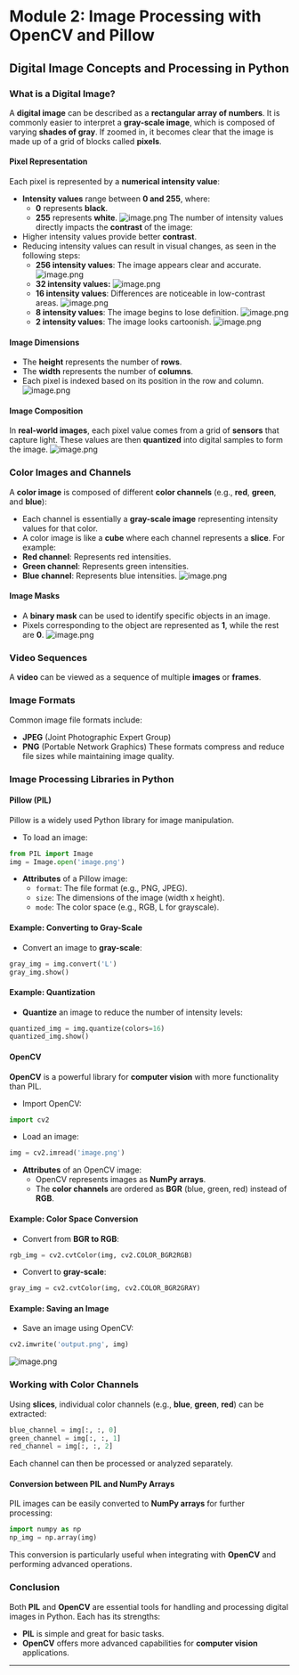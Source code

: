 

# Module 2: Image Processing with OpenCV and Pillow
## Digital Image Concepts and Processing in Python
### What is a Digital Image?
A **digital image** can be described as a **rectangular array of numbers**. It is commonly easier to interpret a **gray-scale image**, which is composed of varying **shades of gray**. If zoomed in, it becomes clear that the image is made up of a grid of blocks called **pixels**.
#### Pixel Representation
Each pixel is represented by a **numerical intensity value**:
- **Intensity values** range between **0 and 255**, where:
	- **0** represents **black**.
	- **255** represents **white**.
![image.png](https://prod-files-secure.s3.us-west-2.amazonaws.com/03e82b26-cccb-4906-bb56-adabcbdc0655/fa1bb4aa-313a-44c2-a7b3-7fa4a8432b08/image.png?X-Amz-Algorithm=AWS4-HMAC-SHA256&X-Amz-Content-Sha256=UNSIGNED-PAYLOAD&X-Amz-Credential=ASIAZI2LB466XSCY3PRI%2F20250208%2Fus-west-2%2Fs3%2Faws4_request&X-Amz-Date=20250208T122622Z&X-Amz-Expires=3600&X-Amz-Security-Token=IQoJb3JpZ2luX2VjEHQaCXVzLXdlc3QtMiJHMEUCIQCDNLjFRb423PnK2NCVW6ZnwzSi6kQbAu%2Brur3qJkbTMgIgCuLKrgroJlr7%2BWG14uNGBl0JjjkOf4Fq82I5dR1tzZIqiAQIjf%2F%2F%2F%2F%2F%2F%2F%2F%2F%2FARAAGgw2Mzc0MjMxODM4MDUiDEvXccP5xsc6FjTIuSrcA3F6mHoR6YMavwGAqaxRPiPwf4jAOGcteesW%2Bs2eRNhPxVa28nVjsb%2FMq8b2xEPBc1GK9TGteN%2FwXSa1KCROPhgVLPXqBweC4cmtxqG0KNA4vxXKX3PjCC5FfcIzxqMi8vdttPgDM9k%2BhS2HFMHI7zvEvDUWYgw9GTZngKeybLTuZnvu5hkO2W6ohyjZiqKXbBeud%2Fuoei8onPXROxomT9ncNC96OtvV6ZyMiMpxFgKMpmtNfJHFCvZN3slwY1%2FX3mrxjEszc5kI5N0Qn0vpLoRVX4QHMKZUL8Kft8zsau1OaQcMjHSG5EetVeea%2F4vWuvE3VHB63bisHmlU24KbazLhQmSYrjyp%2FUjVywtcfmxeM3WtSvuw%2FrGux0xPgEXMnrGkwGiBF3HIXIWc5g5Si%2F9dvacF%2Bu7D%2BskVOl7SzSAuOVTXl48BAUev31i3itERoA%2FQHurR19JNkPVAmrsq%2B8fcfMClC38jkRVeXb5fGtE9oq9tzuAXW1l4Mwh1uhntnYujTvUa34iL5qpqQ8pXLKjXicl3vgYnHAbPSMtt0oofhrJ12t7ZF35COfSwCfaSaBXrpc%2FyNjsopf1TVQ5CwK%2FzJZL4y9jbR4QsMh39ESoH9rqprCX9KMfGdTnQMJKFnb0GOqUBptjHCYNvrDXxXbwoZ4uNdEeATtRXRSEEZDH2Tw0Hmx8YkHslclOW90nlPfYD6BI0f1fM%2Fj1bKyhoq8kwA1ZI2kPWzG4FuuK2gH570L%2Bm4xIUh0vrFlZphZMs9RCzBcaMsmQ3xEqAKduuM1OCO34ELbT%2BX9xZu8A2j05%2FT11M15CGj%2Fd2zV5phjNltUWSGl2y96XoYV2S8mZwoF9DP0vtzSlJzSVD&X-Amz-Signature=01f1a6f64fa80f307a5d168d5c665fed38af8f9cd62f104fe66192f72646fe38&X-Amz-SignedHeaders=host&x-id=GetObject)
The number of intensity values directly impacts the **contrast** of the image:
- Higher intensity values provide better **contrast**.
- Reducing intensity values can result in visual changes, as seen in the following steps:
	- **256 intensity values**: The image appears clear and accurate.
![image.png](https://prod-files-secure.s3.us-west-2.amazonaws.com/03e82b26-cccb-4906-bb56-adabcbdc0655/0de7dfb4-99dc-4b87-8932-5165b3c3b775/image.png?X-Amz-Algorithm=AWS4-HMAC-SHA256&X-Amz-Content-Sha256=UNSIGNED-PAYLOAD&X-Amz-Credential=ASIAZI2LB466UBDCDBJ4%2F20250208%2Fus-west-2%2Fs3%2Faws4_request&X-Amz-Date=20250208T122623Z&X-Amz-Expires=3600&X-Amz-Security-Token=IQoJb3JpZ2luX2VjEHQaCXVzLXdlc3QtMiJHMEUCIQCpNHsyNhO5jrqp94x2Rcrw%2BWM7hbZu2mHocFrdIsLWEwIgGdrApQFaMpH1F%2BJOC7KDjc9Hf9iA%2Bv8fQvSJUZdBIa4qiAQIjf%2F%2F%2F%2F%2F%2F%2F%2F%2F%2FARAAGgw2Mzc0MjMxODM4MDUiDOlBcQCBQ0x6tCudOyrcA33vVmDgakxQAldF8%2BqZndAqyGTEuiPP40ZqzwNzzr4FNf7irkzEqngNxcfBZDX%2BEb0qmoIjvcKl2YyjKjIwcjqd17lPaEg%2FlCxqux4kws3RdV%2B%2FmA1KMZQDGDYIUB0YyJR%2B1BnIud5MrpkbtOefwdUbBO4L0bvZlrwCmii0IMQOUOzZ0NQG1mGON7VN5fE8DHr0N%2F6JEU9H6wdVieZ92F1KyhWub7rM3GIfgFQAcX7l3AVDrFx4wR6YjqxvMzIIs0Ve1fPi9FfoRmFp9JOLQQA%2FnffLURAsm3YMZjqTFzcSNtaY0P%2FRBoObQd6J2lRD4bcj7wUa1f%2FhOvXjBUZZ1seUXndvJSOv%2BoqEx%2FP%2BmHtVsi5Awc1wEJSW2V6fXez2XjSDrjiQQZriv%2Floj0ncVnEHTtPOsVsQEfc7s0FfOZiEn0wvX4b03YbINuKnv4XVSe6Az7N3iQtRxh4oU1Zvg%2Fjp%2B8kbEp6CdkL7JXPeKgl4hkJsDaD4Jgs5naNbj8ldLgHRc34o8ihujRiMJHSc1S6zxnC15Q7jsnro3Hxp7Kb9nE2ferICa%2BSVRFMaDHzjD0AKg3vTZZWj5fBGrZ4fNPJDF712aTKdMbLvUuX%2Fu9RcPTOoa9%2FHjRmYQ7UNMKmFnb0GOqUBNpTnL1no2AJ0lCr6eQfK5b%2F9Zd6a9Q2F3iqowCMK1Cplip%2FcxxL6CWn3pdS5jEeswJHhxIQB63mKfVCM6wfjrIaPCacTGKfkAo%2FlLx6P0O%2BVr4kTgHhnDiuH%2FpFtoa4mm3Wdjsciw%2FnjtBp0JW4CykHUsQ9jRO3aPbkYVufHTFmTKvI5VbhJ3T%2Bx54CdTadcNjAKL917p0kTyzKe1hg2NK8muRlg&X-Amz-Signature=d2312e5b1bc3f64cd67385b9a9e23415957aaa1807f4eaafc86932c85ec1e72d&X-Amz-SignedHeaders=host&x-id=GetObject)
	- **32 intensity values:**
![image.png](https://prod-files-secure.s3.us-west-2.amazonaws.com/03e82b26-cccb-4906-bb56-adabcbdc0655/7eb81f08-b190-4c5a-ba2b-2a498a15b2c4/image.png?X-Amz-Algorithm=AWS4-HMAC-SHA256&X-Amz-Content-Sha256=UNSIGNED-PAYLOAD&X-Amz-Credential=ASIAZI2LB466UBDCDBJ4%2F20250208%2Fus-west-2%2Fs3%2Faws4_request&X-Amz-Date=20250208T122623Z&X-Amz-Expires=3600&X-Amz-Security-Token=IQoJb3JpZ2luX2VjEHQaCXVzLXdlc3QtMiJHMEUCIQCpNHsyNhO5jrqp94x2Rcrw%2BWM7hbZu2mHocFrdIsLWEwIgGdrApQFaMpH1F%2BJOC7KDjc9Hf9iA%2Bv8fQvSJUZdBIa4qiAQIjf%2F%2F%2F%2F%2F%2F%2F%2F%2F%2FARAAGgw2Mzc0MjMxODM4MDUiDOlBcQCBQ0x6tCudOyrcA33vVmDgakxQAldF8%2BqZndAqyGTEuiPP40ZqzwNzzr4FNf7irkzEqngNxcfBZDX%2BEb0qmoIjvcKl2YyjKjIwcjqd17lPaEg%2FlCxqux4kws3RdV%2B%2FmA1KMZQDGDYIUB0YyJR%2B1BnIud5MrpkbtOefwdUbBO4L0bvZlrwCmii0IMQOUOzZ0NQG1mGON7VN5fE8DHr0N%2F6JEU9H6wdVieZ92F1KyhWub7rM3GIfgFQAcX7l3AVDrFx4wR6YjqxvMzIIs0Ve1fPi9FfoRmFp9JOLQQA%2FnffLURAsm3YMZjqTFzcSNtaY0P%2FRBoObQd6J2lRD4bcj7wUa1f%2FhOvXjBUZZ1seUXndvJSOv%2BoqEx%2FP%2BmHtVsi5Awc1wEJSW2V6fXez2XjSDrjiQQZriv%2Floj0ncVnEHTtPOsVsQEfc7s0FfOZiEn0wvX4b03YbINuKnv4XVSe6Az7N3iQtRxh4oU1Zvg%2Fjp%2B8kbEp6CdkL7JXPeKgl4hkJsDaD4Jgs5naNbj8ldLgHRc34o8ihujRiMJHSc1S6zxnC15Q7jsnro3Hxp7Kb9nE2ferICa%2BSVRFMaDHzjD0AKg3vTZZWj5fBGrZ4fNPJDF712aTKdMbLvUuX%2Fu9RcPTOoa9%2FHjRmYQ7UNMKmFnb0GOqUBNpTnL1no2AJ0lCr6eQfK5b%2F9Zd6a9Q2F3iqowCMK1Cplip%2FcxxL6CWn3pdS5jEeswJHhxIQB63mKfVCM6wfjrIaPCacTGKfkAo%2FlLx6P0O%2BVr4kTgHhnDiuH%2FpFtoa4mm3Wdjsciw%2FnjtBp0JW4CykHUsQ9jRO3aPbkYVufHTFmTKvI5VbhJ3T%2Bx54CdTadcNjAKL917p0kTyzKe1hg2NK8muRlg&X-Amz-Signature=763cee2e3651127533a57a10eaa404ea8a07f3c73c98ce658fd6f965d134ebc2&X-Amz-SignedHeaders=host&x-id=GetObject)
	- **16 intensity values**: Differences are noticeable in low-contrast areas.
![image.png](https://prod-files-secure.s3.us-west-2.amazonaws.com/03e82b26-cccb-4906-bb56-adabcbdc0655/6bf56d44-9a14-4b7b-98c2-1f00b8630f0c/image.png?X-Amz-Algorithm=AWS4-HMAC-SHA256&X-Amz-Content-Sha256=UNSIGNED-PAYLOAD&X-Amz-Credential=ASIAZI2LB466UBDCDBJ4%2F20250208%2Fus-west-2%2Fs3%2Faws4_request&X-Amz-Date=20250208T122623Z&X-Amz-Expires=3600&X-Amz-Security-Token=IQoJb3JpZ2luX2VjEHQaCXVzLXdlc3QtMiJHMEUCIQCpNHsyNhO5jrqp94x2Rcrw%2BWM7hbZu2mHocFrdIsLWEwIgGdrApQFaMpH1F%2BJOC7KDjc9Hf9iA%2Bv8fQvSJUZdBIa4qiAQIjf%2F%2F%2F%2F%2F%2F%2F%2F%2F%2FARAAGgw2Mzc0MjMxODM4MDUiDOlBcQCBQ0x6tCudOyrcA33vVmDgakxQAldF8%2BqZndAqyGTEuiPP40ZqzwNzzr4FNf7irkzEqngNxcfBZDX%2BEb0qmoIjvcKl2YyjKjIwcjqd17lPaEg%2FlCxqux4kws3RdV%2B%2FmA1KMZQDGDYIUB0YyJR%2B1BnIud5MrpkbtOefwdUbBO4L0bvZlrwCmii0IMQOUOzZ0NQG1mGON7VN5fE8DHr0N%2F6JEU9H6wdVieZ92F1KyhWub7rM3GIfgFQAcX7l3AVDrFx4wR6YjqxvMzIIs0Ve1fPi9FfoRmFp9JOLQQA%2FnffLURAsm3YMZjqTFzcSNtaY0P%2FRBoObQd6J2lRD4bcj7wUa1f%2FhOvXjBUZZ1seUXndvJSOv%2BoqEx%2FP%2BmHtVsi5Awc1wEJSW2V6fXez2XjSDrjiQQZriv%2Floj0ncVnEHTtPOsVsQEfc7s0FfOZiEn0wvX4b03YbINuKnv4XVSe6Az7N3iQtRxh4oU1Zvg%2Fjp%2B8kbEp6CdkL7JXPeKgl4hkJsDaD4Jgs5naNbj8ldLgHRc34o8ihujRiMJHSc1S6zxnC15Q7jsnro3Hxp7Kb9nE2ferICa%2BSVRFMaDHzjD0AKg3vTZZWj5fBGrZ4fNPJDF712aTKdMbLvUuX%2Fu9RcPTOoa9%2FHjRmYQ7UNMKmFnb0GOqUBNpTnL1no2AJ0lCr6eQfK5b%2F9Zd6a9Q2F3iqowCMK1Cplip%2FcxxL6CWn3pdS5jEeswJHhxIQB63mKfVCM6wfjrIaPCacTGKfkAo%2FlLx6P0O%2BVr4kTgHhnDiuH%2FpFtoa4mm3Wdjsciw%2FnjtBp0JW4CykHUsQ9jRO3aPbkYVufHTFmTKvI5VbhJ3T%2Bx54CdTadcNjAKL917p0kTyzKe1hg2NK8muRlg&X-Amz-Signature=5375f97d3a7ecb33606367dd014227b3242cfb9481ae4d8e47eb5fe25edd7775&X-Amz-SignedHeaders=host&x-id=GetObject)
	- **8 intensity values**: The image begins to lose definition.
![image.png](https://prod-files-secure.s3.us-west-2.amazonaws.com/03e82b26-cccb-4906-bb56-adabcbdc0655/cca05878-ca1a-43e0-8bec-1d146756f9ae/image.png?X-Amz-Algorithm=AWS4-HMAC-SHA256&X-Amz-Content-Sha256=UNSIGNED-PAYLOAD&X-Amz-Credential=ASIAZI2LB466UBDCDBJ4%2F20250208%2Fus-west-2%2Fs3%2Faws4_request&X-Amz-Date=20250208T122623Z&X-Amz-Expires=3600&X-Amz-Security-Token=IQoJb3JpZ2luX2VjEHQaCXVzLXdlc3QtMiJHMEUCIQCpNHsyNhO5jrqp94x2Rcrw%2BWM7hbZu2mHocFrdIsLWEwIgGdrApQFaMpH1F%2BJOC7KDjc9Hf9iA%2Bv8fQvSJUZdBIa4qiAQIjf%2F%2F%2F%2F%2F%2F%2F%2F%2F%2FARAAGgw2Mzc0MjMxODM4MDUiDOlBcQCBQ0x6tCudOyrcA33vVmDgakxQAldF8%2BqZndAqyGTEuiPP40ZqzwNzzr4FNf7irkzEqngNxcfBZDX%2BEb0qmoIjvcKl2YyjKjIwcjqd17lPaEg%2FlCxqux4kws3RdV%2B%2FmA1KMZQDGDYIUB0YyJR%2B1BnIud5MrpkbtOefwdUbBO4L0bvZlrwCmii0IMQOUOzZ0NQG1mGON7VN5fE8DHr0N%2F6JEU9H6wdVieZ92F1KyhWub7rM3GIfgFQAcX7l3AVDrFx4wR6YjqxvMzIIs0Ve1fPi9FfoRmFp9JOLQQA%2FnffLURAsm3YMZjqTFzcSNtaY0P%2FRBoObQd6J2lRD4bcj7wUa1f%2FhOvXjBUZZ1seUXndvJSOv%2BoqEx%2FP%2BmHtVsi5Awc1wEJSW2V6fXez2XjSDrjiQQZriv%2Floj0ncVnEHTtPOsVsQEfc7s0FfOZiEn0wvX4b03YbINuKnv4XVSe6Az7N3iQtRxh4oU1Zvg%2Fjp%2B8kbEp6CdkL7JXPeKgl4hkJsDaD4Jgs5naNbj8ldLgHRc34o8ihujRiMJHSc1S6zxnC15Q7jsnro3Hxp7Kb9nE2ferICa%2BSVRFMaDHzjD0AKg3vTZZWj5fBGrZ4fNPJDF712aTKdMbLvUuX%2Fu9RcPTOoa9%2FHjRmYQ7UNMKmFnb0GOqUBNpTnL1no2AJ0lCr6eQfK5b%2F9Zd6a9Q2F3iqowCMK1Cplip%2FcxxL6CWn3pdS5jEeswJHhxIQB63mKfVCM6wfjrIaPCacTGKfkAo%2FlLx6P0O%2BVr4kTgHhnDiuH%2FpFtoa4mm3Wdjsciw%2FnjtBp0JW4CykHUsQ9jRO3aPbkYVufHTFmTKvI5VbhJ3T%2Bx54CdTadcNjAKL917p0kTyzKe1hg2NK8muRlg&X-Amz-Signature=cb3642950ef5d344c86ec005a7e3a337f01e0a4fefe6b409d52acc563b878f9a&X-Amz-SignedHeaders=host&x-id=GetObject)
	- **2 intensity values**: The image looks cartoonish.
![image.png](https://prod-files-secure.s3.us-west-2.amazonaws.com/03e82b26-cccb-4906-bb56-adabcbdc0655/12da64d7-6b97-44e0-bc2c-52b9c47ce212/image.png?X-Amz-Algorithm=AWS4-HMAC-SHA256&X-Amz-Content-Sha256=UNSIGNED-PAYLOAD&X-Amz-Credential=ASIAZI2LB466UBDCDBJ4%2F20250208%2Fus-west-2%2Fs3%2Faws4_request&X-Amz-Date=20250208T122623Z&X-Amz-Expires=3600&X-Amz-Security-Token=IQoJb3JpZ2luX2VjEHQaCXVzLXdlc3QtMiJHMEUCIQCpNHsyNhO5jrqp94x2Rcrw%2BWM7hbZu2mHocFrdIsLWEwIgGdrApQFaMpH1F%2BJOC7KDjc9Hf9iA%2Bv8fQvSJUZdBIa4qiAQIjf%2F%2F%2F%2F%2F%2F%2F%2F%2F%2FARAAGgw2Mzc0MjMxODM4MDUiDOlBcQCBQ0x6tCudOyrcA33vVmDgakxQAldF8%2BqZndAqyGTEuiPP40ZqzwNzzr4FNf7irkzEqngNxcfBZDX%2BEb0qmoIjvcKl2YyjKjIwcjqd17lPaEg%2FlCxqux4kws3RdV%2B%2FmA1KMZQDGDYIUB0YyJR%2B1BnIud5MrpkbtOefwdUbBO4L0bvZlrwCmii0IMQOUOzZ0NQG1mGON7VN5fE8DHr0N%2F6JEU9H6wdVieZ92F1KyhWub7rM3GIfgFQAcX7l3AVDrFx4wR6YjqxvMzIIs0Ve1fPi9FfoRmFp9JOLQQA%2FnffLURAsm3YMZjqTFzcSNtaY0P%2FRBoObQd6J2lRD4bcj7wUa1f%2FhOvXjBUZZ1seUXndvJSOv%2BoqEx%2FP%2BmHtVsi5Awc1wEJSW2V6fXez2XjSDrjiQQZriv%2Floj0ncVnEHTtPOsVsQEfc7s0FfOZiEn0wvX4b03YbINuKnv4XVSe6Az7N3iQtRxh4oU1Zvg%2Fjp%2B8kbEp6CdkL7JXPeKgl4hkJsDaD4Jgs5naNbj8ldLgHRc34o8ihujRiMJHSc1S6zxnC15Q7jsnro3Hxp7Kb9nE2ferICa%2BSVRFMaDHzjD0AKg3vTZZWj5fBGrZ4fNPJDF712aTKdMbLvUuX%2Fu9RcPTOoa9%2FHjRmYQ7UNMKmFnb0GOqUBNpTnL1no2AJ0lCr6eQfK5b%2F9Zd6a9Q2F3iqowCMK1Cplip%2FcxxL6CWn3pdS5jEeswJHhxIQB63mKfVCM6wfjrIaPCacTGKfkAo%2FlLx6P0O%2BVr4kTgHhnDiuH%2FpFtoa4mm3Wdjsciw%2FnjtBp0JW4CykHUsQ9jRO3aPbkYVufHTFmTKvI5VbhJ3T%2Bx54CdTadcNjAKL917p0kTyzKe1hg2NK8muRlg&X-Amz-Signature=078ef8afd0969c6a37f281c94aebcf278cd61f803344df4dbe3fb68f63a94f5e&X-Amz-SignedHeaders=host&x-id=GetObject)
#### Image Dimensions
- The **height** represents the number of **rows**.
- The **width** represents the number of **columns**.
- Each pixel is indexed based on its position in the row and column.
![image.png](https://prod-files-secure.s3.us-west-2.amazonaws.com/03e82b26-cccb-4906-bb56-adabcbdc0655/ff056335-e79e-4491-b508-30cd45b6c194/image.png?X-Amz-Algorithm=AWS4-HMAC-SHA256&X-Amz-Content-Sha256=UNSIGNED-PAYLOAD&X-Amz-Credential=ASIAZI2LB466XSCY3PRI%2F20250208%2Fus-west-2%2Fs3%2Faws4_request&X-Amz-Date=20250208T122622Z&X-Amz-Expires=3600&X-Amz-Security-Token=IQoJb3JpZ2luX2VjEHQaCXVzLXdlc3QtMiJHMEUCIQCDNLjFRb423PnK2NCVW6ZnwzSi6kQbAu%2Brur3qJkbTMgIgCuLKrgroJlr7%2BWG14uNGBl0JjjkOf4Fq82I5dR1tzZIqiAQIjf%2F%2F%2F%2F%2F%2F%2F%2F%2F%2FARAAGgw2Mzc0MjMxODM4MDUiDEvXccP5xsc6FjTIuSrcA3F6mHoR6YMavwGAqaxRPiPwf4jAOGcteesW%2Bs2eRNhPxVa28nVjsb%2FMq8b2xEPBc1GK9TGteN%2FwXSa1KCROPhgVLPXqBweC4cmtxqG0KNA4vxXKX3PjCC5FfcIzxqMi8vdttPgDM9k%2BhS2HFMHI7zvEvDUWYgw9GTZngKeybLTuZnvu5hkO2W6ohyjZiqKXbBeud%2Fuoei8onPXROxomT9ncNC96OtvV6ZyMiMpxFgKMpmtNfJHFCvZN3slwY1%2FX3mrxjEszc5kI5N0Qn0vpLoRVX4QHMKZUL8Kft8zsau1OaQcMjHSG5EetVeea%2F4vWuvE3VHB63bisHmlU24KbazLhQmSYrjyp%2FUjVywtcfmxeM3WtSvuw%2FrGux0xPgEXMnrGkwGiBF3HIXIWc5g5Si%2F9dvacF%2Bu7D%2BskVOl7SzSAuOVTXl48BAUev31i3itERoA%2FQHurR19JNkPVAmrsq%2B8fcfMClC38jkRVeXb5fGtE9oq9tzuAXW1l4Mwh1uhntnYujTvUa34iL5qpqQ8pXLKjXicl3vgYnHAbPSMtt0oofhrJ12t7ZF35COfSwCfaSaBXrpc%2FyNjsopf1TVQ5CwK%2FzJZL4y9jbR4QsMh39ESoH9rqprCX9KMfGdTnQMJKFnb0GOqUBptjHCYNvrDXxXbwoZ4uNdEeATtRXRSEEZDH2Tw0Hmx8YkHslclOW90nlPfYD6BI0f1fM%2Fj1bKyhoq8kwA1ZI2kPWzG4FuuK2gH570L%2Bm4xIUh0vrFlZphZMs9RCzBcaMsmQ3xEqAKduuM1OCO34ELbT%2BX9xZu8A2j05%2FT11M15CGj%2Fd2zV5phjNltUWSGl2y96XoYV2S8mZwoF9DP0vtzSlJzSVD&X-Amz-Signature=42cdf5755a85bcc58eac55558ae114f30acedc07e02e1024d4e735333b837cba&X-Amz-SignedHeaders=host&x-id=GetObject)
#### Image Composition
In **real-world images**, each pixel value comes from a grid of **sensors** that capture light. These values are then **quantized** into digital samples to form the image.
![image.png](https://prod-files-secure.s3.us-west-2.amazonaws.com/03e82b26-cccb-4906-bb56-adabcbdc0655/0c721ea0-409b-4d32-b630-a00d6f170d18/image.png?X-Amz-Algorithm=AWS4-HMAC-SHA256&X-Amz-Content-Sha256=UNSIGNED-PAYLOAD&X-Amz-Credential=ASIAZI2LB466XSCY3PRI%2F20250208%2Fus-west-2%2Fs3%2Faws4_request&X-Amz-Date=20250208T122622Z&X-Amz-Expires=3600&X-Amz-Security-Token=IQoJb3JpZ2luX2VjEHQaCXVzLXdlc3QtMiJHMEUCIQCDNLjFRb423PnK2NCVW6ZnwzSi6kQbAu%2Brur3qJkbTMgIgCuLKrgroJlr7%2BWG14uNGBl0JjjkOf4Fq82I5dR1tzZIqiAQIjf%2F%2F%2F%2F%2F%2F%2F%2F%2F%2FARAAGgw2Mzc0MjMxODM4MDUiDEvXccP5xsc6FjTIuSrcA3F6mHoR6YMavwGAqaxRPiPwf4jAOGcteesW%2Bs2eRNhPxVa28nVjsb%2FMq8b2xEPBc1GK9TGteN%2FwXSa1KCROPhgVLPXqBweC4cmtxqG0KNA4vxXKX3PjCC5FfcIzxqMi8vdttPgDM9k%2BhS2HFMHI7zvEvDUWYgw9GTZngKeybLTuZnvu5hkO2W6ohyjZiqKXbBeud%2Fuoei8onPXROxomT9ncNC96OtvV6ZyMiMpxFgKMpmtNfJHFCvZN3slwY1%2FX3mrxjEszc5kI5N0Qn0vpLoRVX4QHMKZUL8Kft8zsau1OaQcMjHSG5EetVeea%2F4vWuvE3VHB63bisHmlU24KbazLhQmSYrjyp%2FUjVywtcfmxeM3WtSvuw%2FrGux0xPgEXMnrGkwGiBF3HIXIWc5g5Si%2F9dvacF%2Bu7D%2BskVOl7SzSAuOVTXl48BAUev31i3itERoA%2FQHurR19JNkPVAmrsq%2B8fcfMClC38jkRVeXb5fGtE9oq9tzuAXW1l4Mwh1uhntnYujTvUa34iL5qpqQ8pXLKjXicl3vgYnHAbPSMtt0oofhrJ12t7ZF35COfSwCfaSaBXrpc%2FyNjsopf1TVQ5CwK%2FzJZL4y9jbR4QsMh39ESoH9rqprCX9KMfGdTnQMJKFnb0GOqUBptjHCYNvrDXxXbwoZ4uNdEeATtRXRSEEZDH2Tw0Hmx8YkHslclOW90nlPfYD6BI0f1fM%2Fj1bKyhoq8kwA1ZI2kPWzG4FuuK2gH570L%2Bm4xIUh0vrFlZphZMs9RCzBcaMsmQ3xEqAKduuM1OCO34ELbT%2BX9xZu8A2j05%2FT11M15CGj%2Fd2zV5phjNltUWSGl2y96XoYV2S8mZwoF9DP0vtzSlJzSVD&X-Amz-Signature=90db92b698d5a2de169d5901ed1606add927c5fdb5f47154c92d744dc1625114&X-Amz-SignedHeaders=host&x-id=GetObject)
### Color Images and Channels
A **color image** is composed of different **color channels** (e.g., **red**, **green**, and **blue**):
- Each channel is essentially a **gray-scale image** representing intensity values for that color.
- A color image is like a **cube** where each channel represents a **slice**.
For example:
- **Red channel**: Represents red intensities.
- **Green channel**: Represents green intensities.
- **Blue channel**: Represents blue intensities.
![image.png](https://prod-files-secure.s3.us-west-2.amazonaws.com/03e82b26-cccb-4906-bb56-adabcbdc0655/c0cc17c9-842f-413f-82e8-f3f44278cf74/image.png?X-Amz-Algorithm=AWS4-HMAC-SHA256&X-Amz-Content-Sha256=UNSIGNED-PAYLOAD&X-Amz-Credential=ASIAZI2LB466XSCY3PRI%2F20250208%2Fus-west-2%2Fs3%2Faws4_request&X-Amz-Date=20250208T122622Z&X-Amz-Expires=3600&X-Amz-Security-Token=IQoJb3JpZ2luX2VjEHQaCXVzLXdlc3QtMiJHMEUCIQCDNLjFRb423PnK2NCVW6ZnwzSi6kQbAu%2Brur3qJkbTMgIgCuLKrgroJlr7%2BWG14uNGBl0JjjkOf4Fq82I5dR1tzZIqiAQIjf%2F%2F%2F%2F%2F%2F%2F%2F%2F%2FARAAGgw2Mzc0MjMxODM4MDUiDEvXccP5xsc6FjTIuSrcA3F6mHoR6YMavwGAqaxRPiPwf4jAOGcteesW%2Bs2eRNhPxVa28nVjsb%2FMq8b2xEPBc1GK9TGteN%2FwXSa1KCROPhgVLPXqBweC4cmtxqG0KNA4vxXKX3PjCC5FfcIzxqMi8vdttPgDM9k%2BhS2HFMHI7zvEvDUWYgw9GTZngKeybLTuZnvu5hkO2W6ohyjZiqKXbBeud%2Fuoei8onPXROxomT9ncNC96OtvV6ZyMiMpxFgKMpmtNfJHFCvZN3slwY1%2FX3mrxjEszc5kI5N0Qn0vpLoRVX4QHMKZUL8Kft8zsau1OaQcMjHSG5EetVeea%2F4vWuvE3VHB63bisHmlU24KbazLhQmSYrjyp%2FUjVywtcfmxeM3WtSvuw%2FrGux0xPgEXMnrGkwGiBF3HIXIWc5g5Si%2F9dvacF%2Bu7D%2BskVOl7SzSAuOVTXl48BAUev31i3itERoA%2FQHurR19JNkPVAmrsq%2B8fcfMClC38jkRVeXb5fGtE9oq9tzuAXW1l4Mwh1uhntnYujTvUa34iL5qpqQ8pXLKjXicl3vgYnHAbPSMtt0oofhrJ12t7ZF35COfSwCfaSaBXrpc%2FyNjsopf1TVQ5CwK%2FzJZL4y9jbR4QsMh39ESoH9rqprCX9KMfGdTnQMJKFnb0GOqUBptjHCYNvrDXxXbwoZ4uNdEeATtRXRSEEZDH2Tw0Hmx8YkHslclOW90nlPfYD6BI0f1fM%2Fj1bKyhoq8kwA1ZI2kPWzG4FuuK2gH570L%2Bm4xIUh0vrFlZphZMs9RCzBcaMsmQ3xEqAKduuM1OCO34ELbT%2BX9xZu8A2j05%2FT11M15CGj%2Fd2zV5phjNltUWSGl2y96XoYV2S8mZwoF9DP0vtzSlJzSVD&X-Amz-Signature=cad7140a5a475d876adeb87a264f309e5d7cf24139ffcc0ee11b51eb01b3bbaf&X-Amz-SignedHeaders=host&x-id=GetObject)
#### Image Masks
- A **binary mask** can be used to identify specific objects in an image.
- Pixels corresponding to the object are represented as **1**, while the rest are **0**.
![image.png](https://prod-files-secure.s3.us-west-2.amazonaws.com/03e82b26-cccb-4906-bb56-adabcbdc0655/667eab4d-d19d-4618-81d0-663b6beb002c/image.png?X-Amz-Algorithm=AWS4-HMAC-SHA256&X-Amz-Content-Sha256=UNSIGNED-PAYLOAD&X-Amz-Credential=ASIAZI2LB466XSCY3PRI%2F20250208%2Fus-west-2%2Fs3%2Faws4_request&X-Amz-Date=20250208T122622Z&X-Amz-Expires=3600&X-Amz-Security-Token=IQoJb3JpZ2luX2VjEHQaCXVzLXdlc3QtMiJHMEUCIQCDNLjFRb423PnK2NCVW6ZnwzSi6kQbAu%2Brur3qJkbTMgIgCuLKrgroJlr7%2BWG14uNGBl0JjjkOf4Fq82I5dR1tzZIqiAQIjf%2F%2F%2F%2F%2F%2F%2F%2F%2F%2FARAAGgw2Mzc0MjMxODM4MDUiDEvXccP5xsc6FjTIuSrcA3F6mHoR6YMavwGAqaxRPiPwf4jAOGcteesW%2Bs2eRNhPxVa28nVjsb%2FMq8b2xEPBc1GK9TGteN%2FwXSa1KCROPhgVLPXqBweC4cmtxqG0KNA4vxXKX3PjCC5FfcIzxqMi8vdttPgDM9k%2BhS2HFMHI7zvEvDUWYgw9GTZngKeybLTuZnvu5hkO2W6ohyjZiqKXbBeud%2Fuoei8onPXROxomT9ncNC96OtvV6ZyMiMpxFgKMpmtNfJHFCvZN3slwY1%2FX3mrxjEszc5kI5N0Qn0vpLoRVX4QHMKZUL8Kft8zsau1OaQcMjHSG5EetVeea%2F4vWuvE3VHB63bisHmlU24KbazLhQmSYrjyp%2FUjVywtcfmxeM3WtSvuw%2FrGux0xPgEXMnrGkwGiBF3HIXIWc5g5Si%2F9dvacF%2Bu7D%2BskVOl7SzSAuOVTXl48BAUev31i3itERoA%2FQHurR19JNkPVAmrsq%2B8fcfMClC38jkRVeXb5fGtE9oq9tzuAXW1l4Mwh1uhntnYujTvUa34iL5qpqQ8pXLKjXicl3vgYnHAbPSMtt0oofhrJ12t7ZF35COfSwCfaSaBXrpc%2FyNjsopf1TVQ5CwK%2FzJZL4y9jbR4QsMh39ESoH9rqprCX9KMfGdTnQMJKFnb0GOqUBptjHCYNvrDXxXbwoZ4uNdEeATtRXRSEEZDH2Tw0Hmx8YkHslclOW90nlPfYD6BI0f1fM%2Fj1bKyhoq8kwA1ZI2kPWzG4FuuK2gH570L%2Bm4xIUh0vrFlZphZMs9RCzBcaMsmQ3xEqAKduuM1OCO34ELbT%2BX9xZu8A2j05%2FT11M15CGj%2Fd2zV5phjNltUWSGl2y96XoYV2S8mZwoF9DP0vtzSlJzSVD&X-Amz-Signature=3ac65b2301abb93765ddcf7a474a1c3a388afaeeee4ea117a687a6344d3ff6c4&X-Amz-SignedHeaders=host&x-id=GetObject)
### Video Sequences
A **video** can be viewed as a sequence of multiple **images** or **frames**.
### Image Formats
Common image file formats include:
- **JPEG** (Joint Photographic Expert Group)
- **PNG** (Portable Network Graphics)
These formats compress and reduce file sizes while maintaining image quality.
### Image Processing Libraries in Python
#### Pillow (PIL)
Pillow is a widely used Python library for image manipulation.
- To load an image:
```python
from PIL import Image
img = Image.open('image.png')
```
- **Attributes** of a Pillow image:
	- `format`: The file format (e.g., PNG, JPEG).
	- `size`: The dimensions of the image (width x height).
	- `mode`: The color space (e.g., RGB, L for grayscale).
#### Example: Converting to Gray-Scale
- Convert an image to **gray-scale**:
```python
gray_img = img.convert('L')
gray_img.show()
```
#### Example: Quantization
- **Quantize** an image to reduce the number of intensity levels:
```python
quantized_img = img.quantize(colors=16)
quantized_img.show()
```
#### OpenCV
**OpenCV** is a powerful library for **computer vision** with more functionality than PIL.
- Import OpenCV:
```python
import cv2
```
- Load an image:
```python
img = cv2.imread('image.png')
```
- **Attributes** of an OpenCV image:
	- OpenCV represents images as **NumPy arrays**.
	- The **color channels** are ordered as **BGR** (blue, green, red) instead of **RGB**.
#### Example: Color Space Conversion
- Convert from **BGR to RGB**:
```python
rgb_img = cv2.cvtColor(img, cv2.COLOR_BGR2RGB)
```
- Convert to **gray-scale**:
```python
gray_img = cv2.cvtColor(img, cv2.COLOR_BGR2GRAY)
```
#### Example: Saving an Image
- Save an image using OpenCV:
```python
cv2.imwrite('output.png', img)
```
![image.png](https://prod-files-secure.s3.us-west-2.amazonaws.com/03e82b26-cccb-4906-bb56-adabcbdc0655/25fcc977-54ea-484c-997e-9b6bd016f347/image.png?X-Amz-Algorithm=AWS4-HMAC-SHA256&X-Amz-Content-Sha256=UNSIGNED-PAYLOAD&X-Amz-Credential=ASIAZI2LB466XSCY3PRI%2F20250208%2Fus-west-2%2Fs3%2Faws4_request&X-Amz-Date=20250208T122622Z&X-Amz-Expires=3600&X-Amz-Security-Token=IQoJb3JpZ2luX2VjEHQaCXVzLXdlc3QtMiJHMEUCIQCDNLjFRb423PnK2NCVW6ZnwzSi6kQbAu%2Brur3qJkbTMgIgCuLKrgroJlr7%2BWG14uNGBl0JjjkOf4Fq82I5dR1tzZIqiAQIjf%2F%2F%2F%2F%2F%2F%2F%2F%2F%2FARAAGgw2Mzc0MjMxODM4MDUiDEvXccP5xsc6FjTIuSrcA3F6mHoR6YMavwGAqaxRPiPwf4jAOGcteesW%2Bs2eRNhPxVa28nVjsb%2FMq8b2xEPBc1GK9TGteN%2FwXSa1KCROPhgVLPXqBweC4cmtxqG0KNA4vxXKX3PjCC5FfcIzxqMi8vdttPgDM9k%2BhS2HFMHI7zvEvDUWYgw9GTZngKeybLTuZnvu5hkO2W6ohyjZiqKXbBeud%2Fuoei8onPXROxomT9ncNC96OtvV6ZyMiMpxFgKMpmtNfJHFCvZN3slwY1%2FX3mrxjEszc5kI5N0Qn0vpLoRVX4QHMKZUL8Kft8zsau1OaQcMjHSG5EetVeea%2F4vWuvE3VHB63bisHmlU24KbazLhQmSYrjyp%2FUjVywtcfmxeM3WtSvuw%2FrGux0xPgEXMnrGkwGiBF3HIXIWc5g5Si%2F9dvacF%2Bu7D%2BskVOl7SzSAuOVTXl48BAUev31i3itERoA%2FQHurR19JNkPVAmrsq%2B8fcfMClC38jkRVeXb5fGtE9oq9tzuAXW1l4Mwh1uhntnYujTvUa34iL5qpqQ8pXLKjXicl3vgYnHAbPSMtt0oofhrJ12t7ZF35COfSwCfaSaBXrpc%2FyNjsopf1TVQ5CwK%2FzJZL4y9jbR4QsMh39ESoH9rqprCX9KMfGdTnQMJKFnb0GOqUBptjHCYNvrDXxXbwoZ4uNdEeATtRXRSEEZDH2Tw0Hmx8YkHslclOW90nlPfYD6BI0f1fM%2Fj1bKyhoq8kwA1ZI2kPWzG4FuuK2gH570L%2Bm4xIUh0vrFlZphZMs9RCzBcaMsmQ3xEqAKduuM1OCO34ELbT%2BX9xZu8A2j05%2FT11M15CGj%2Fd2zV5phjNltUWSGl2y96XoYV2S8mZwoF9DP0vtzSlJzSVD&X-Amz-Signature=e3ea0b46e5736a88a7adb866d96e2c98b738cb8c17f7acf34e4f39682d264257&X-Amz-SignedHeaders=host&x-id=GetObject)
### Working with Color Channels
Using **slices**, individual color channels (e.g., **blue**, **green**, **red**) can be extracted:
```python
blue_channel = img[:, :, 0]
green_channel = img[:, :, 1]
red_channel = img[:, :, 2]
```
Each channel can then be processed or analyzed separately.
#### Conversion between PIL and NumPy Arrays
PIL images can be easily converted to **NumPy arrays** for further processing:
```python
import numpy as np
np_img = np.array(img)
```
This conversion is particularly useful when integrating with **OpenCV** and performing advanced operations.
### Conclusion
Both **PIL** and **OpenCV** are essential tools for handling and processing digital images in Python. Each has its strengths:
- **PIL** is simple and great for basic tasks.
- **OpenCV** offers more advanced capabilities for **computer vision** applications.
___


